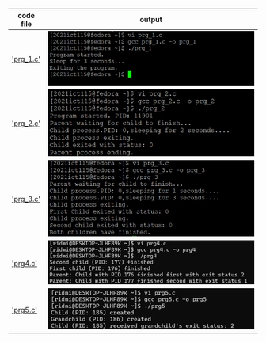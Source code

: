 | code file | output |
|-----------|--------|
|['prg_1.c'](./Codes/prg_1.c)|![1.png](./Outputs/1.png)|
|['prg_2.c'](./Codes/prg_2.c)|![2.png](./Outputs/2.png)|
|['prg_3.c'](./Codes/prg_3.c)|![3.png](./Outputs/3.png)|
|['prg4.c'](./Codes/prg4.c)|![4.png](./Outputs/4.png)|
|['prg5.c'](./Codes/prg5.c)|![5.png](./Outputs/5.png)|
